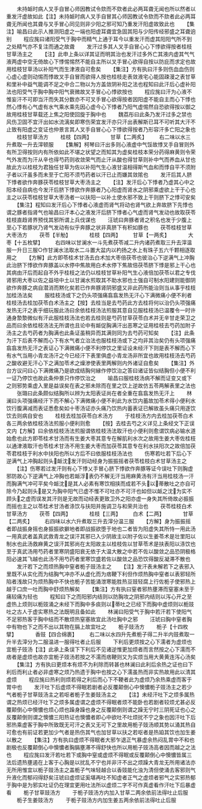 <!-- { "loadSidebar": true } -->
　　未持衇时病人叉手自冒心师因教试令欬而不欬者此必两耳聋无闻也所以然者以重发汗虚故如此【注】未持衇时病人叉手自冒其心师因教试令欬而不欬者此必两耳聋无所闻也其聋与叉手冒心同见则非少阳之邪可知乃重发汗阳虚故致此也
　　【集注】喻昌曰此示人推测阳虚之一端也阳虚耳聋宜急固其阳与少阳传经邪盛之耳聋逈别
　　程应旄曰诸阳受气于胸中而精气上通于耳今以重发汗而虚其阳阳气所不到之处精气亦不复注而通之故聋
　　发汗过多其人叉手自冒心心下悸欲得按者桂枝甘草汤主之
　　【注】此申上条以详其证而明其治也发汗过多外亡其液内虚其气气液两虚中空无倚故心下悸惕惕然不能自主所以叉手冒心欲得自按以防庇而求定也故用桂枝甘草汤以补阳气而生津液自可愈矣
　　【集注】方有执曰汗多则伤血血伤则心虚心虚则动惕而悸故叉手自冒而欲得人按也桂枝走表敛液宅心能固疎漫之表甘草和里补中益气能调不足之中合二物以为方盖敛阴补阳之法也程知曰此汗后心虚补阳法也阳受气于胸中胸中阳气衰微故叉手冒心心悸欲按也
　　程应旄曰汗为心液不惟妄汗不可即当汗而失其分数亦不可叉手冒心欲得按者因阳虚不能自主而心下悸也然心悸有心气虚有水气乘水乘先因心虚今心下悸者乃阳气虚惕然自恐欲得按以御之故用桂枝甘草载还上焦之阳使回旋于胸中也
　　魏荔彤曰此条乃发汗过多之禁也风伤卫固不宜汗出如水流漓矣即寒伤荣宜发汗亦只汗出表解斯已耳不可听其大汗不止致有阳虚之变证也仲景言其人叉手自冒心心下悸欲得按者乃形容汗多亡阳之象也
　　桂枝甘草汤方
　　桂枝【四两】　　　　甘草【二两炙】
　　右二味以水三升煮取一升去滓顿服
　　【集解】柯琴曰汗出多则心液虚中气馁故悸叉手自冒则外有所卫得按则内有所依如此不堪之状望之而知其为虚矣桂枝本荣分药得麻黄则令荣气外发而为汗从辛也得芍药则收敛荣气而止汗从酸也得甘草则补中气而养血从甘也故此方以桂枝为君独任甘草为佐以补阳气生心液甘温相得斯气血和而悸自平不须附子者以汗虽多而未至于亡阳不须芍药者以汗已止而嫌其敛隂也
　　发汗后其人脐下悸者欲作奔豚茯苓桂枝甘草大枣汤主之
　　【注】发汗后心下悸者乃虚其心中之阳本经自病也今发汗后脐下悸欲作奔豚者乃心阳虚而肾水之阴邪乘虚欲上干于心也主之以茯苓桂枝甘草大枣汤者一以扶阳一以补土使水邪不致上干则脐下之悸可安矣
　　【集注】程知曰发汗后心下悸者心液虚而肾气将动也肾气欲上奔故脐下先悸也谓之豚者指肾气也喻昌曰汗本心之液发汗后脐下悸者心气虚而肾气发动也故取茯苓桂枝直趋肾界预伐其邪所谓上兵伐谋也
　　汪琥曰奔豚者肾之积名也发于少腹上至心下若豚状乃肾气发动有似乎奔豚之状非真脐下有积如豚也
　　茯苓桂枝甘草大枣汤方
　　茯苓【半觔】　　　　桂枝【四两】
　　甘草【一两炙】　　　　大枣【十五枚擘】
　　右四味以甘澜水一斗先煮茯苓减二升内诸药煮取三升去滓温服一升日三服○作甘澜水法取水二斗置大盆内以杓扬之水上有珠子五六千颗相逐取用之
　　【方解】此方即苓桂术甘汤去白术加大枣倍茯苓也彼治心下逆满气上冲胸此治脐下悸欲作奔豚盖以水停中焦故用白术水停下焦故倍茯苓脐下悸是邪上干心也其病由汗后而起自不外乎桂枝之法仍以桂枝甘草补阳气生心液倍加茯苓以君之专伐肾邪用大枣以佐之益培中土以甘澜水煎取其不助水邪也土强自可制水阳建则能御阴欲作奔豚之病自潜消而黙化矣若已作奔豚肾阴邪盛又非此药所能治则当从事乎桂枝加桂汤法矣
　　服桂枝汤或下之仍头项强痛翕翕发热无汗心下满微痛小便不利者桂枝汤去桂加茯苓白术汤主之【按】去桂当是去芍药此方去桂将何以治仍头项强痛发热无汗之表乎细玩服此汤曰余依桂枝汤法煎服其意自见服桂枝汤已温覆令一时许通身漐漐微似有汗此服桂枝汤法也若去桂则是芍药甘草茯苓白术并无辛甘走荣卫之品而曰余依桂枝汤法无所谓也且论中有衇促胸满汗出恶寒之证用桂枝去芍药加附子汤主之去芍药者为胸满也此条证虽稍异而其满则同为去芍药可知矣
　　【注】此条为汗下后表不解而心下有水气者立治法也服桂枝汤或下之均非其治矣仍有头项强痛翕翕发热无汗之表证心下满微痛小便不利停饮之里证设未经汗下则是表不解而心下有水气当用小青龙汤汗之今已经汗下表里俱虚小青龙汤非所宜也故用桂枝汤去芍药之酸收避无汗心下之满加苓术之燥渗使表里两解则内外诸证自愈矣
　　【集注】外台方议问曰心下满微痛乃是欲成结胸何縁作停饮治之答曰诸证皆似结胸但小便不利一证乃停饮也故此条仲景只作停饮治之
　　喻昌曰服桂枝汤病不解而证变又或下之则邪势乘虚入里是益误矣在表之邪未除而在里之饮上逆故仿五苓两解表里之法也
　　张璐曰此条颇似结胸所以辨为太阳表证尚在者全重在翕翕发热无汗上
　　林澜曰头项强痛经汗下而不解心下满微痛小便不利此为水饮内蓄故加苓术得小便利水饮行腹满减而表证悉愈矣如十枣汤证亦头痛乃饮热内蓄表证已解故虽头痛只用逐饮饮去则病自安也
　　桂枝去桂加茯苓白术汤方
　　于桂枝汤方内去桂加茯苓白术各三两余依桂枝汤法煎服小便利则愈
　　【按】去桂去芍之义详见上条经文下正误文内【方解】曰余依桂枝汤法煎服谓依桂枝汤法取汗也小便利则愈谓饮病必输水道始愈也此方即苓桂术甘汤而有生姜大枣其意专在解肌利水次之故用生姜大枣佐桂枝以通津液取汗也苓桂术甘汤不用生姜大枣而加茯苓其意专在利水扶阳次之故倍加茯苓君桂枝于利水中扶阳也所以方后不曰依服桂枝汤法也
　　伤寒若吐若下后心下逆满气上冲胸起则头衇沈发汗则动经身为振振摇者茯苓桂枝白术甘草汤主之
　　【注】伤寒若过发汗则有心下悸乂手冒心脐下悸欲作奔豚等证今误吐下则胸虚邪防故心下逆满气上冲胸也若衇浮表仍不解无汗当用麻黄汤有汗当用桂枝汤一汗而胸满气冲可平矣今衇沈是其人必素有寒饮相挟而成若不头以蒂散吐之亦自可除今乃起则头是又为胸中阳气已虚不惟不可吐亦不可汗也如但以衇之沈为实不顾头之虚而误发其汗则是无故而动经表更致卫外之阳亦虚一身失其所倚故必振振而摇也主之以苓桂术甘汤者涤饮与扶阳并施调卫与和荣共治也
　　茯苓桂枝白术甘草汤方
　　茯苓【四两】　　　　桂枝【三两】
　　白术【二两】　　　　甘草【二两炙】
　　右四味以水六升煮取三升去滓分温三服
　　【方解】身为振振摇者即战振身摇也身振振欲擗地者即战振欲堕于地也二者皆为阳虚失其所恃一用此汤一用真武者盖真武救青龙之误汗其邪已入少阴故主以附子佐以生姜苓术是壮里阳以制水也此汤救麻黄之误汗其邪尚在太阳故主以桂枝佐以甘草苓术是扶表阳以涤饮也至于真武汤用芍药者里寒阴盛阳衰无依于大温大散之中若不佐以酸敛之品恐阴极格阳必速其飞越也此汤不用芍药者里寒饮盛若佐以酸敛之品恐饮得酸反凝滞不散也
　　发汗若下之而烦热胸中窒者栀子豉汤主之
　　【注】发汗表未解若下之表邪入里既不从实化而为结胸气冲亦不从虚化而为痞鞕下利但作烦热胸中窒者以表邪轻所陷者浅故只为烦热胸中不快也栀子苦能涌泄寒能胜热豆豉轻腐上行佐栀子使邪热上越于口庶一吐而胸中舒烦热解矣
　　【集注】方有执曰窒者邪热壅滞而窒塞未至于痛较痛为轻也
　　程知曰下之而阳邪内结则以防胸攻之阴邪内结则以泻心开之至虚热上烦则以栀豉涌之未经下而胸中多痰则以蒂吐之已经下而胸中虚烦则以栀豉吐之古人于虚实寒热之法既明且备如此
　　林澜曰阳受气于胸中若汗若下使阳气不足邪热客于胸中结而不散烦热窒塞故宜此汤吐胸中之邪
　　汪琥曰胸中窒者胸中有物也下之而不出以其物在膈上故宜吐之
　　栀子豉汤方
　　栀子【十四枚擘】　　　　香豉【四合绵裹】
　　右二味以水四升先煮栀子得二升半内豉煮取一升半去滓分为二服温进一服得吐者止后服
　　下利后更烦按之心下濡者为虚烦也宜栀子豉汤【注】此承上条误下下利后不见诸逆惟更加烦者而言然按之心下濡而不痞者是虚烦也故亦宜栀子豉汤若按之不濡而痞鞕则又为实烦当用大黄黄连泻心汤矣
　　【集注】方有执曰更烦本有烦不为利除而转甚也林澜曰此利后余热之证也曰下利后而利止者必非虚寒之烦乃热遗于胸中也按之心下濡虽热而非实热故用此以清其虚烦
　　程应旄曰热利则烦若得之利后而心下不鞕者此为虚烦乃余热乘虚而客于胃中也
　　发汗吐下后虚烦不得眠若剧者必反覆颠倒心中懊憹栀子豉汤主之若少气者栀子甘草豉汤主之若呕者栀子生姜豉汤主之
　　【注】未经汗吐下之烦多属热谓之热烦已经汗吐下之烦多属虚谓之虚烦不得眠者烦不能卧也若剧者较烦尤甚必反覆颠倒心中懊憹也烦心烦也躁身躁也身之反覆颠倒则谓之躁无宁时三阴死证也心之反覆颠倒则谓之懊憹三阳热证也懊憹者即心中欲吐不吐烦扰不宁之象也因汗吐下后邪热乘虚客于胸中所致既无可汗之表又无可下之里故用栀子豉汤顺其势以涌其热自可愈也有前证若更加少气者是热伤其气也加甘草以扶之若呕者是热廹其饮也加生姜以散之
　　【集注】方有执曰虚烦不得眠者大邪乍退正气暴虚余热闷乱胃中不和也剧极也反覆颠倒心中懊憹者胸膈壅滞不得舒快也所以用栀子豉汤高者因而越之之法也
　　程应旄曰发汗若吐若下或胸中窒或虚烦不得眠或反覆颠倒心中懊憹皆属三法后遗热壅遏在上客于心胸是以扰乱不宁也并非汗不出之烦躁大青龙无所用诸法亦无所用惟宜以栀子豉汤主之盖栀子气味轻越合以香豉能化浊为清但使涌去客邪则气升液化而郁闷得舒矣汪琥曰虚烦证奚堪再吐不知虚者正气之虚烦者邪气之实邪热郁于胸中是为邪实吐证仍在理宜更用吐法所以虚烦二字不可作真虚看作汗吐下后暴虚看
　　栀子甘草豉汤方
　　于栀子豉汤方内加入甘草二两余依前法得吐止后服
　　栀子生姜豉汤方
　　于栀子豉汤方内加生姜五两余依前法得吐止后服
